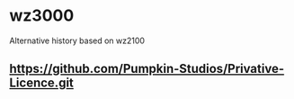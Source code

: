 # wz3000
Alternative history based on wz2100
## https://github.com/Pumpkin-Studios/Privative-Licence.git
